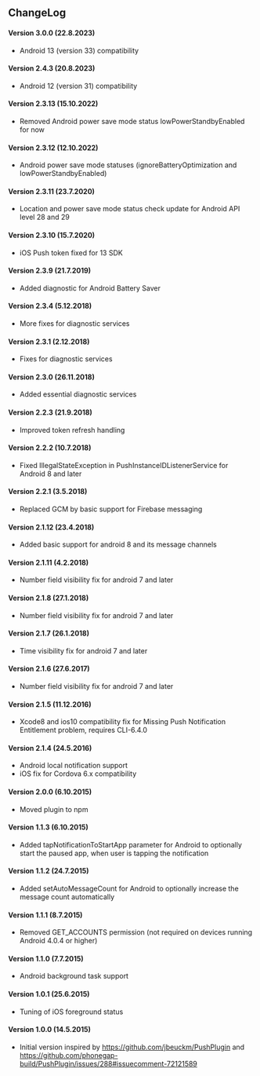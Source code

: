 ## ChangeLog
#### Version 3.0.0 (22.8.2023)
- Android 13 (version 33) compatibility

#### Version 2.4.3 (20.8.2023)
- Android 12 (version 31) compatibility

#### Version 2.3.13 (15.10.2022)
- Removed Android power save mode status lowPowerStandbyEnabled for now

#### Version 2.3.12 (12.10.2022)
- Android power save mode statuses (ignoreBatteryOptimization and lowPowerStandbyEnabled)

#### Version 2.3.11 (23.7.2020)
- Location and power save mode status check update for Android API level 28 and 29

#### Version 2.3.10 (15.7.2020)
- iOS Push token fixed for 13 SDK

#### Version 2.3.9 (21.7.2019)
- Added diagnostic for Android Battery Saver

#### Version 2.3.4 (5.12.2018)
- More fixes for diagnostic services

#### Version 2.3.1 (2.12.2018)
- Fixes for diagnostic services

#### Version 2.3.0 (26.11.2018)
- Added essential diagnostic services

#### Version 2.2.3 (21.9.2018)
- Improved token refresh handling

#### Version 2.2.2 (10.7.2018)
- Fixed IllegalStateException in PushInstanceIDListenerService for Android 8 and later 

#### Version 2.2.1 (3.5.2018)
- Replaced GCM by basic support for Firebase messaging 

#### Version 2.1.12 (23.4.2018)
- Added basic support for android 8 and its message channels 

#### Version 2.1.11 (4.2.2018)
- Number field visibility fix for android 7 and later

#### Version 2.1.8 (27.1.2018)
- Number field visibility fix for android 7 and later

#### Version 2.1.7 (26.1.2018)
- Time visibility fix for android 7 and later

#### Version 2.1.6 (27.6.2017)
- Number field visibility fix for android 7 and later

#### Version 2.1.5 (11.12.2016)
- Xcode8 and ios10 compatibility fix for Missing Push Notification Entitlement problem, requires CLI-6.4.0

#### Version 2.1.4 (24.5.2016)
- Android local notification support
- iOS fix for Cordova 6.x compatibility 

#### Version 2.0.0 (6.10.2015)
- Moved plugin to npm

#### Version 1.1.3 (6.10.2015)
- Added tapNotificationToStartApp parameter for Android to optionally start the paused app, when user is tapping the notification

#### Version 1.1.2 (24.7.2015)
- Added setAutoMessageCount for Android to optionally increase the message count automatically

#### Version 1.1.1 (8.7.2015)
- Removed GET_ACCOUNTS permission (not required on devices running Android 4.0.4 or higher)

#### Version 1.1.0 (7.7.2015)
- Android background task support

#### Version 1.0.1 (25.6.2015)
- Tuning of iOS foreground status

#### Version 1.0.0 (14.5.2015)
- Initial version inspired by https://github.com/jbeuckm/PushPlugin and
  https://github.com/phonegap-build/PushPlugin/issues/288#issuecomment-72121589